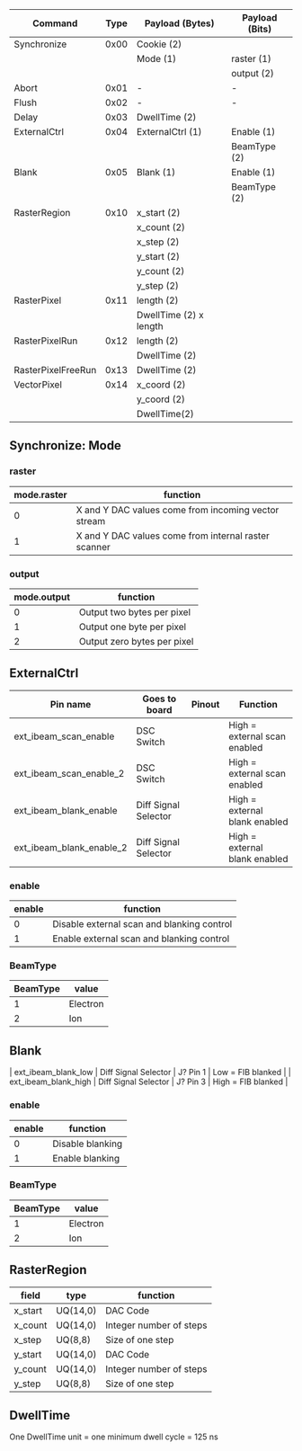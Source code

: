 | Command            | Type | Payload (Bytes)       | Payload (Bits)|
|--------------------|------|------------------     |---------------|
| Synchronize        | 0x00 | Cookie (2)            |               |
|                    |      | Mode (1)              | raster (1)    |
|                    |      |                       | output (2)    |
| Abort              | 0x01 | -                     |-              |
| Flush              | 0x02 | -                     |-              |
| Delay              | 0x03 | DwellTime (2)         |               |
| ExternalCtrl       | 0x04 | ExternalCtrl (1)      | Enable (1)    |
|                    |      |                       | BeamType (2)  |
| Blank              | 0x05 | Blank (1)             | Enable (1)    |
|                    |      |                       | BeamType (2)  |
| RasterRegion       | 0x10 | x_start (2)           |               |
|                    |      | x_count (2)           |               | 
|                    |      | x_step (2)            |               |
|                    |      | y_start (2)           |               |
|                    |      | y_count (2)           |               |
|                    |      | y_step (2)            |               |
| RasterPixel        | 0x11 | length (2)            |               |
|                    |      | DwellTime (2) x length|               |
| RasterPixelRun     | 0x12 | length (2)            |               |
|                    |      | DwellTime (2)         |               |
| RasterPixelFreeRun | 0x13 | DwellTime (2)         |               |
| VectorPixel        | 0x14 | x_coord (2)           |               |
|                    |      | y_coord (2)           |               |
|                    |      | DwellTime(2)          |               |


## Synchronize: Mode
### raster
| mode.raster | function                                             |
|-------------|------------------------------------------------------|
| 0           | X and Y DAC values come from incoming vector stream  |
| 1           | X and Y DAC values come from internal raster scanner |

### output 
| mode.output | function                    |
|-------------|-----------------------------|
| 0           | Output two bytes per pixel  |
| 1           | Output one byte per pixel   |
| 2           | Output zero bytes per pixel |


## ExternalCtrl
| Pin name                 | Goes to board        | Pinout   | Function                      |
|--------------------------|----------------------|----------|-------------------------------|
| ext_ibeam_scan_enable    | DSC Switch           |          | High = external scan enabled  |
| ext_ibeam_scan_enable_2  | DSC Switch           |          | High = external scan enabled  |
| ext_ibeam_blank_enable   | Diff Signal Selector |          | High = external blank enabled |
| ext_ibeam_blank_enable_2 | Diff Signal Selector |          | High = external blank enabled |

### enable
| enable | function                                   |
|--------|--------------------------------------------|
| 0      | Disable external scan and blanking control |
| 1      | Enable external scan and blanking control  |

### BeamType
| BeamType | value    |
|----------|----------|
| 1        | Electron |
| 2        | Ion      |


## Blank
| ext_ibeam_blank_low      | Diff Signal Selector | J? Pin 1 | Low = FIB blanked             |
| ext_ibeam_blank_high     | Diff Signal Selector | J? Pin 3 | High = FIB blanked            |
### enable
| enable | function         |
|--------|------------------|
| 0      | Disable blanking |
| 1      | Enable blanking  |

### BeamType
| BeamType | value    |
|----------|----------|
| 1        | Electron |
| 2        | Ion      |

## RasterRegion
| field   | type     | function                |
|---------|----------|-------------------------|
| x_start | UQ(14,0) | DAC Code                |
| x_count | UQ(14,0) | Integer number of steps |
| x_step  | UQ(8,8)  | Size of one step        |
| y_start | UQ(14,0) | DAC Code                |
| y_count | UQ(14,0) | Integer number of steps |
| y_step  | UQ(8,8)  | Size of one step        |

## DwellTime
One DwellTime unit = one minimum dwell cycle = 125 ns